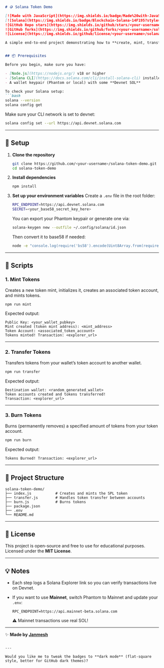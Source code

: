 


````markdown
# 🪙 Solana Token Demo

[![Made with JavaScript](https://img.shields.io/badge/Made%20with-JavaScript-yellow?style=for-the-badge&logo=javascript)](https://developer.mozilla.org/en-US/docs/Web/JavaScript)
[![Solana](https://img.shields.io/badge/Blockchain-Solana-14F195?style=for-the-badge&logo=solana)](https://solana.com)
![GitHub Repo stars](https://img.shields.io/github/stars/<your-username>/solana-token-demo?style=for-the-badge)
![GitHub forks](https://img.shields.io/github/forks/<your-username>/solana-token-demo?style=for-the-badge)
![License](https://img.shields.io/github/license/<your-username>/solana-token-demo?style=for-the-badge)

A simple end-to-end project demonstrating how to **create, mint, transfer, and burn SPL tokens** on the Solana blockchain using JavaScript (`@solana/web3.js` and `@solana/spl-token`).


## 📦 Prerequisites

Before you begin, make sure you have:

- [Node.js](https://nodejs.org/) v18 or higher  
- [Solana CLI](https://docs.solana.com/cli/install-solana-cli) installed  
- A wallet keypair (Phantom or local) with some **Devnet SOL**

To check your Solana setup:
```bash
solana --version
solana config get
````

Make sure your CLI network is set to devnet:

```bash
solana config set --url https://api.devnet.solana.com
```

---

## 🚀 Setup

1. **Clone the repository**

   ```bash
   git clone https://github.com/<your-username>/solana-token-demo.git
   cd solana-token-demo
   ```

2. **Install dependencies**

   ```bash
   npm install
   ```

3. **Set up your environment variables**
   Create a `.env` file in the root folder:

   ```bash
   RPC_ENDPOINT=https://api.devnet.solana.com
   SECRET=<your_base58_secret_key_here>
   ```

   You can export your Phantom keypair or generate one via:

   ```bash
   solana-keygen new --outfile ~/.config/solana/id.json
   ```

   Then convert it to base58 if needed:

   ```bash
   node -e "console.log(require('bs58').encode(Uint8Array.from(require('fs').readFileSync(process.env.HOME + '/.config/solana/id.json').toString().match(/\d+/g).map(Number))))"
   ```

---

## 🧩 Scripts

### 1. Mint Tokens

Creates a new token mint, initializes it, creates an associated token account, and mints tokens.

```bash
npm run mint
```

Expected output:

```
Public Key: <your_wallet_pubkey>
Mint created (token mint address): <mint_address>
Token Account: <associated_token_account>
Tokens minted! Transaction: <explorer_url>
```

---

### 2. Transfer Tokens

Transfers tokens from your wallet’s token account to another wallet.

```bash
npm run transfer
```

Expected output:

```
Destination wallet: <random_generated_wallet>
Token accounts created and tokens transferred!
Transaction: <explorer_url>
```

---

### 3. Burn Tokens

Burns (permanently removes) a specified amount of tokens from your token account.

```bash
npm run burn
```

Expected output:

```
Tokens Burned! Transaction: <explorer_url>
```

---

## 🧠 Project Structure

```
solana-token-demo/
├── index.js           # Creates and mints the SPL token
├── transfer.js        # Handles token transfer between accounts
├── burn.js            # Burns tokens
├── package.json
├── .env
└── README.md
```

---

## 🧾 License

This project is open-source and free to use for educational purposes.
Licensed under the **MIT License**.

---

## 💡 Notes

* Each step logs a Solana Explorer link so you can verify transactions live on Devnet.
* If you want to use **Mainnet**, switch Phantom to Mainnet and update your `.env`:

  ```
  RPC_ENDPOINT=https://api.mainnet-beta.solana.com
  ```

  ⚠️ Mainnet transactions use real SOL!

---

✨ **Made by [ Janmesh ](https://github.com/Janmesh23)**

```

---

Would you like me to tweak the badges to **dark mode** (flat-square style, better for GitHub dark themes)?
```
